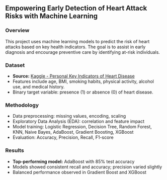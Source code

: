 ## Empowering Early Detection of Heart Attack Risks with Machine Learning

###  Overview
This project uses machine learning models to predict the risk of heart attacks based on key health indicators. The goal is to assist in early diagnosis and encourage preventive care by identifying at-risk individuals.

###  Dataset
- **Source:** [Kaggle - Personal Key Indicators of Heart Disease](https://www.kaggle.com/datasets/kamilpytlak/personal-key-indicators-of-heart-disease)
- Features include age, BMI, smoking habits, physical activity, alcohol use, and medical history.
- Binary target variable: presence (1) or absence (0) of heart disease.

###  Methodology
- Data preprocessing: missing values, encoding, scaling
- Exploratory Data Analysis (EDA): correlation and feature impact
- Model training: Logistic Regression, Decision Tree, Random Forest, KNN, Naive Bayes, AdaBoost, Gradient Boosting, XGBoost
- Evaluation: Accuracy, Precision, Recall, F1-score

###  Results
- **Top-performing model:** AdaBoost with 85% test accuracy
- Models showed consistent recall and accuracy; precision varied slightly
- Balanced performance observed in Gradient Boost and XGBoost


